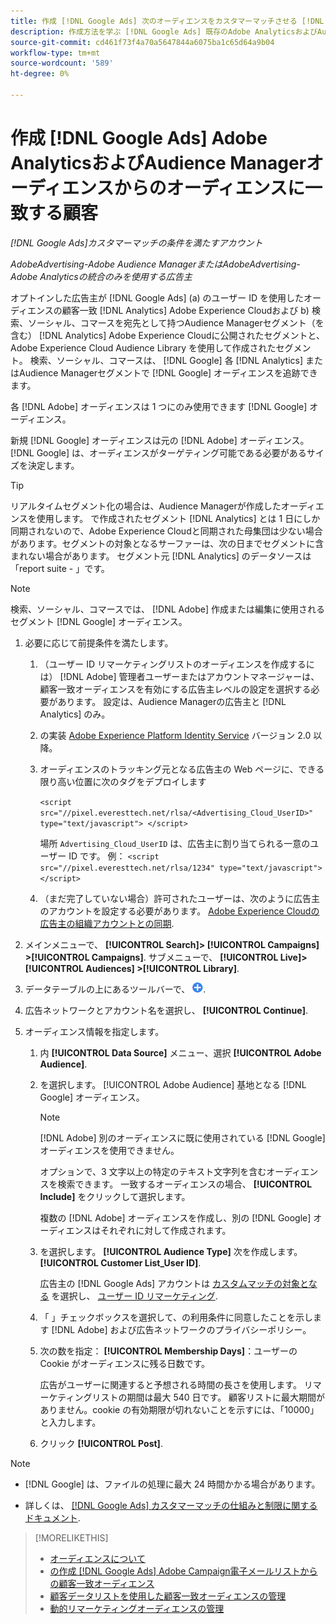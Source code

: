 ```yaml
---
title: 作成 [!DNL Google Ads] 次のオーディエンスをカスタマーマッチさせる [!DNL Adobe] audiences
description: 作成方法を学ぶ [!DNL Google Ads] 既存のAdobe AnalyticsおよびAudience Managerオーディエンスのオーディエンスに一致する顧客。
source-git-commit: cd461f73f4a70a5647844a6075ba1c65d64a9b04
workflow-type: tm+mt
source-wordcount: '589'
ht-degree: 0%

---
```


# 作成 [!DNL Google Ads] Adobe AnalyticsおよびAudience Managerオーディエンスからのオーディエンスに一致する顧客

*[!DNL Google Ads]カスタマーマッチの条件を満たすアカウント*

*AdobeAdvertising-Adobe Audience ManagerまたはAdobeAdvertising-Adobe Analyticsの統合のみを使用する広告主*

オプトインした広告主が [!DNL Google Ads] (a) のユーザー ID を使用したオーディエンスの顧客一致 [!DNL Analytics] Adobe Experience Cloudおよび b) 検索、ソーシャル、コマースを宛先として持つAudience Managerセグメント（を含む） [!DNL Analytics] Adobe Experience Cloudに公開されたセグメントと、Adobe Experience Cloud Audience Library を使用して作成されたセグメント。 検索、ソーシャル、コマースは、 [!DNL Google] 各 [!DNL Analytics] またはAudience Managerセグメントで [!DNL Google] オーディエンスを追跡できます。

各 [!DNL Adobe] オーディエンスは 1 つにのみ使用できます [!DNL Google] オーディエンス。

新規 [!DNL Google] オーディエンスは元の [!DNL Adobe] オーディエンス。 [!DNL Google] は、オーディエンスがターゲティング可能である必要があるサイズを決定します。

>[!TIP]
>
>リアルタイムセグメント化の場合は、Audience Managerが作成したオーディエンスを使用します。 で作成されたセグメント [!DNL Analytics] とは 1 日にしか同期されないので、Adobe Experience Cloudと同期された母集団は少ない場合があります。セグメントの対象となるサーファーは、次の日までセグメントに含まれない場合があります。 セグメント元 [!DNL Analytics] のデータソースは「report suite - 」です。

>[!NOTE]
>
>検索、ソーシャル、コマースでは、 [!DNL Adobe] 作成または編集に使用されるセグメント [!DNL Google] オーディエンス。

1. 必要に応じて前提条件を満たします。

   1. （ユーザー ID リマーケティングリストのオーディエンスを作成するには） [!DNL Adobe] 管理者ユーザーまたはアカウントマネージャーは、顧客一致オーディエンスを有効にする広告主レベルの設定を選択する必要があります。 設定は、Audience Managerの広告主と [!DNL Analytics] のみ。

   1. の実装 [Adobe Experience Platform Identity Service](https://experienceleague.adobe.com/docs/id-service/using/home.html?lang=en) バージョン 2.0 以降。

   1. オーディエンスのトラッキング元となる広告主の Web ページに、できる限り高い位置に次のタグをデプロイします

      `<script src="//pixel.everesttech.net/rlsa/<Advertising_Cloud_UserID>" type="text/javascript"> </script>`

      場所 `Advertising_Cloud_UserID` は、広告主に割り当てられる一意のユーザー ID です。 例：  `<script src="//pixel.everesttech.net/rlsa/1234" type="text/javascript"> </script>`

   1. （まだ完了していない場合）許可されたユーザーは、次のように広告主のアカウントを設定する必要があります。 [Adobe Experience Cloudの広告主の組織アカウントとの同期](/help/search-social-commerce/admin/sync-adobe-audiences.md).

1. メインメニューで、 **[!UICONTROL Search]> [!UICONTROL Campaigns] >[!UICONTROL Campaigns]**. サブメニューで、 **[!UICONTROL Live]> [!UICONTROL Audiences] >[!UICONTROL Library]**.

1. データテーブルの上にあるツールバーで、 ![作成](/help/search-social-commerce/assets/add.png "作成").

1. 広告ネットワークとアカウント名を選択し、 **[!UICONTROL Continue]**.

1. オーディエンス情報を指定します。

   1. 内 **[!UICONTROL Data Source]** メニュー、選択 **[!UICONTROL Adobe Audience]**.

   1. を選択します。 [!UICONTROL Adobe Audience] 基地となる [!DNL Google] オーディエンス。

      >[!NOTE]
      >
      >[!DNL Adobe] 別のオーディエンスに既に使用されている [!DNL Google] オーディエンスを使用できません。

      オプションで、3 文字以上の特定のテキスト文字列を含むオーディエンスを検索できます。 一致するオーディエンスの場合、 **[!UICONTROL Include]** をクリックして選択します。

      複数の [!DNL Adobe] オーディエンスを作成し、別の [!DNL Google] オーディエンスはそれぞれに対して作成されます。

   1. を選択します。 **[!UICONTROL Audience Type]** 次を作成します。 **[!UICONTROL Customer List_User ID]**.

      広告主の [!DNL Google Ads] アカウントは [カスタムマッチの対象となる](https://support.google.com/adspolicy/answer/6299717) を選択し、 [ユーザー ID リマーケティング](https://support.google.com/google-ads/answer/9199250).

   1. 「 」チェックボックスを選択して、の利用条件に同意したことを示します [!DNL Adobe] および広告ネットワークのプライバシーポリシー。

   1. 次の数を指定： **[!UICONTROL Membership Days]**：ユーザーの Cookie がオーディエンスに残る日数です。

      広告がユーザーに関連すると予想される時間の長さを使用します。 リマーケティングリストの期間は最大 540 日です。 顧客リストに最大期間がありません。cookie の有効期限が切れないことを示すには、「10000」と入力します。

   1. クリック **[!UICONTROL Post]**.

>[!NOTE]
>
>* [!DNL Google] は、ファイルの処理に最大 24 時間かかる場合があります。
>
>* 詳しくは、 [[!DNL Google Ads] カスタマーマッチの仕組みと制限に関するドキュメント](https://support.google.com/displayvideo/answer/9539301).


>[!MORELIKETHIS]
>
>* [オーディエンスについて](audience-about.md)
>* [の作成 [!DNL Google Ads] Adobe Campaign電子メールリストからの顧客一致オーディエンス](google-audience-from-campaign-email-list.md)
>* [顧客データリストを使用した顧客一致オーディエンスの管理](audience-from-customer-data-list.md)
>* [動的リマーケティングオーディエンスの管理](audience-dynamic-remarketing-manage.md)

